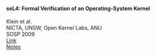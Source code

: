 #### seL4: Formal Verification of an Operating-System Kernel
Klein et al.  
NICTA, UNSW, Open Kernel Labs, ANU  
SOSP 2009  
[Link](https://www.dropbox.com/s/efbh0ypwmqiuj1f/klein10sel4.pdf)  
[Notes](klein10sel4.md)  
